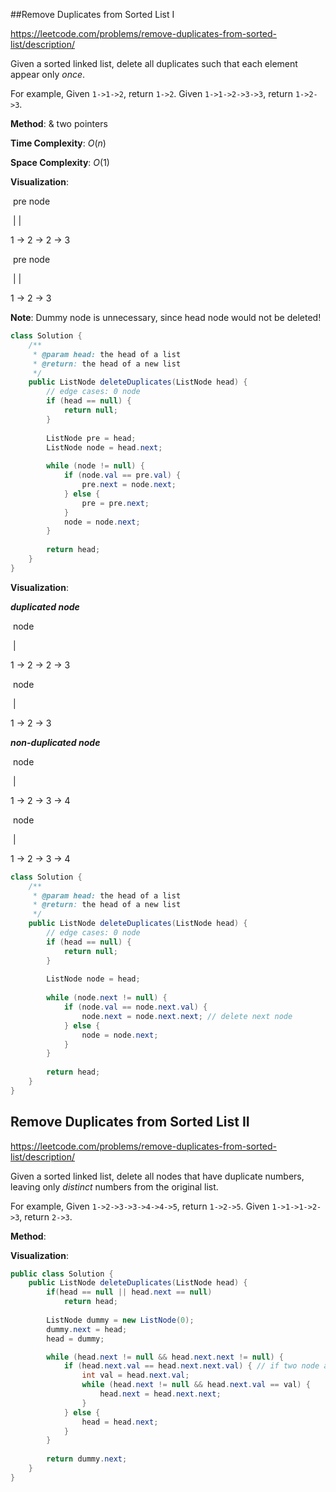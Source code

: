##Remove Duplicates from Sorted List I

https://leetcode.com/problems/remove-duplicates-from-sorted-list/description/

Given a sorted linked list, delete all duplicates such that each element appear only *once*.

For example,
Given `1->1->2`, return `1->2`.
Given `1->1->2->3->3`, return `1->2->3`.



**Method**: & two pointers

**Time Complexity**: ${O(n)}$

**Space Complexity**: ${O(1)}$

**Visualization**: 

​        pre    node

​          |       |

1  ->  2  ->  2  ->  3

​        pre    node

​          |       |

1  ->  2  ->  3



**Note**: Dummy node is unnecessary, since head node would not be deleted!

```java
class Solution {
    /**
     * @param head: the head of a list
     * @return: the head of a new list 
     */
    public ListNode deleteDuplicates(ListNode head) {
        // edge cases: 0 node
        if (head == null) {
            return null;
        }
        
        ListNode pre = head;
        ListNode node = head.next;
        
        while (node != null) {
            if (node.val == pre.val) {
                pre.next = node.next;
            } else {
                pre = pre.next;                
            }
            node = node.next;
        }
        
        return head;
    }
}
```

**Visualization**: 

***duplicated node***

​        node 

​          |       

1  ->  2  ->  2  ->  3

​        node

​          |       

1  ->  2  ->  3

***non-duplicated node***

​        node 

​          |       

1  ->  2  ->  3  ->  4

​	        node

​	           |       

1  ->  2  ->  3  ->  4

```java
class Solution {
    /**
     * @param head: the head of a list
     * @return: the head of a new list 
     */
    public ListNode deleteDuplicates(ListNode head) {
        // edge cases: 0 node
        if (head == null) {
            return null;
        }
        
        ListNode node = head;
        
        while (node.next != null) {
            if (node.val == node.next.val) {
                node.next = node.next.next; // delete next node
            } else {
                node = node.next;
            }
        }
        
        return head;
    }
}
```



## Remove Duplicates from Sorted List II

https://leetcode.com/problems/remove-duplicates-from-sorted-list/description/

Given a sorted linked list, delete all nodes that have duplicate numbers, leaving only *distinct* numbers from the original list.

For example,
Given `1->2->3->3->4->4->5`, return `1->2->5`.
Given `1->1->1->2->3`, return `2->3`.



**Method**: 

**Visualization**: 



```java
public class Solution {
    public ListNode deleteDuplicates(ListNode head) {
        if(head == null || head.next == null)
            return head;
        
        ListNode dummy = new ListNode(0);
        dummy.next = head;
        head = dummy;

        while (head.next != null && head.next.next != null) {
            if (head.next.val == head.next.next.val) { // if two node are same, loop to delete
                int val = head.next.val;
                while (head.next != null && head.next.val == val) {
                    head.next = head.next.next;
                }            
            } else {
                head = head.next;
            }
        }
        
        return dummy.next;
    }
}
```

